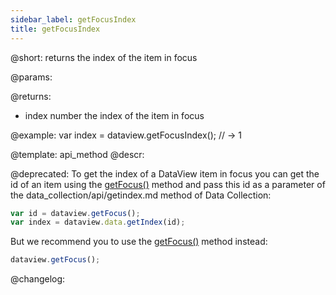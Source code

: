 ```yaml
---
sidebar_label: getFocusIndex
title: getFocusIndex
---          
```


@short: returns the index of the item in focus


@params:


@returns:
- index		number		the index of the item in focus


@example:
var index = dataview.getFocusIndex(); // -> 1


@template: api_method
@descr:

@deprecated: To get the index of a DataView item in focus you can get the id of an item using the [getFocus()](dataview/api/dataview_getfocus_method.md) method and pass this id as a parameter of the data_collection/api/getindex.md method of Data Collection:
~~~js
var id = dataview.getFocus();
var index = dataview.data.getIndex(id);
~~~

But we recommend you to use the [getFocus()](dataview/api/dataview_getfocus_method.md) method instead:

~~~js
dataview.getFocus();
~~~



@changelog:


